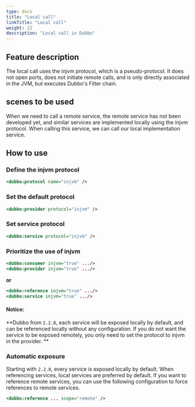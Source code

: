 ```yaml
---
type: docs
title: "Local call"
linkTitle: "Local call"
weight: 22
description: "Local call in Dubbo"
---
```


## Feature description
The local call uses the injvm protocol, which is a pseudo-protocol. It does not open ports, does not initiate remote calls, and is only directly associated in the JVM, but executes Dubbo's Filter chain.

## scenes to be used

When we need to call a remote service, the remote service has not been developed yet, and similar services are implemented locally using the injvm protocol. When calling this service, we can call our local implementation service.

## How to use

### Define the injvm protocol
```xml
<dubbo:protocol name="injvm" />
```

### Set the default protocol

```xml
<dubbo:provider protocol="injvm" />
```

### Set service protocol

```xml
<dubbo:service protocol="injvm" />
```

### Prioritize the use of injvm

```xml
<dubbo:consumer injvm="true" .../>
<dubbo:provider injvm="true" .../>
```

**or**

```xml
<dubbo:reference injvm="true" .../>
<dubbo:service injvm="true" .../>
```

#### Notice:
**Dubbo from `2.2.0`, each service will be exposed locally by default, and can be referenced locally without any configuration. If you do not want the service to be exposed remotely, you only need to set the protocol to injvm in the provider. **


### Automatic exposure

Starting with `2.2.0`, every service is exposed locally by default. When referencing services, local services are preferred by default. If you want to reference remote services, you can use the following configuration to force references to remote services.

```xml
<dubbo:reference ... scope="remote" />
```